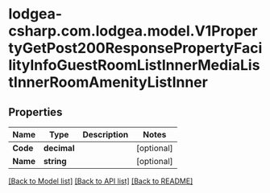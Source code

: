 
# lodgea-csharp.com.lodgea.model.V1PropertyGetPost200ResponsePropertyFacilityInfoGuestRoomListInnerMediaListInnerRoomAmenityListInner

## Properties

Name | Type | Description | Notes
------------ | ------------- | ------------- | -------------
**Code** | **decimal** |  | [optional] 
**Name** | **string** |  | [optional] 

[[Back to Model list]](../README.md#documentation-for-models)
[[Back to API list]](../README.md#documentation-for-api-endpoints)
[[Back to README]](../README.md)

